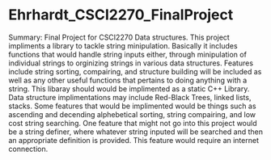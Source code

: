 # Ehrhardt_CSCI2270_FinalProject
Summary:
Final Project for CSCI2270 Data structures. This project impliments a library to tackle string minipulation. Basically it includes functions that would handle string inputs either, through minipulation of individual strings to orginizing strings in various data structures. Features include string sorting, compairing, and structure building will be included as well as any other useful functions that pertains to doing anything with a string. This libaray should would be implimented as a static C++ Library. Data structure implimentations may include Red-Black Trees, linked lists, stacks. Some features that would be implimented would be things such as ascending and decending alphebetical sorting, string compairing, and low cost string searching. One feature that might not go into this project would be a string definer, where whatever string inputed will be searched and then an appropriate definition is provided. This feature would require an internet connection.

